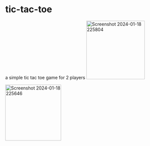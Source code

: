 # tic-tac-toe
a simple tic tac toe game for 2 players
<img width="184" alt="Screenshot 2024-01-18 225804" src="https://github.com/Simmi-aggarwal16/tic-tac-toe/assets/128958863/fd9e6182-854b-4000-9fdb-a837e74022d8">

<img width="176" alt="Screenshot 2024-01-18 225646" src="https://github.com/Simmi-aggarwal16/tic-tac-toe/assets/128958863/76c061b6-ce1d-4c53-b596-0fa417358017">
